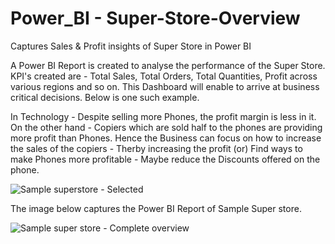 # Power_BI - Super-Store-Overview
Captures Sales &amp; Profit insights of Super Store in Power BI

A Power BI Report is created to analyse the performance of the Super Store. KPI's created are - Total Sales, Total Orders, Total Quantities,
Profit across various regions and so on. This Dashboard will enable to arrive at business critical decisions. Below is one such example.

In Technology - Despite selling more Phones, the profit margin is less in it. On the other hand - Copiers which are sold half to the phones are providing more profit than Phones. Hence the Business can focus on how to increase the sales of the copiers - Therby increasing the profit (or) Find ways to make Phones more profitable - Maybe reduce the Discounts offered on the phone.

![Sample superstore - Selected](https://user-images.githubusercontent.com/105625298/177041640-4d15251b-d776-4827-b0dd-e73807494d73.png)





The image below captures the Power BI Report of Sample Super store.

![Sample super store - Complete overview](https://user-images.githubusercontent.com/105625298/177041707-752300a5-f71a-4b38-bfea-c2150e48a12b.png)


